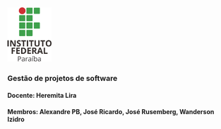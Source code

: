## ![IFPB](/imagens/ifpb-1_100x122.png)
### Gestão de projetos de software
#### Docente: Heremita Lira
#### Membros: Alexandre PB, José Ricardo, José Rusemberg, Wanderson Izidro


